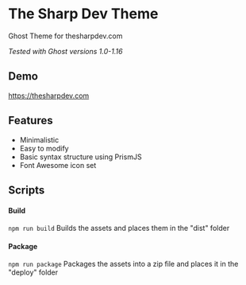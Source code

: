 # The Sharp Dev Theme
Ghost Theme for thesharpdev.com

_Tested with Ghost versions 1.0-1.16_

## Demo

https://thesharpdev.com

## Features
- Minimalistic
- Easy to modify
- Basic syntax structure using PrismJS
- Font Awesome icon set

## Scripts

#### Build
`npm run build`
Builds the assets and places them in the "dist" folder

#### Package
`npm run package`
Packages the assets into a zip file and places it in the "deploy" folder
